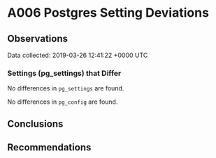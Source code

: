 # A006 Postgres Setting Deviations #

## Observations ##
Data collected: 2019-03-26 12:41:22 +0000 UTC  

### Settings (pg_settings) that Differ ###

No differences in `pg_settings` are found.


No differences in `pg_config` are found.



## Conclusions ##


## Recommendations ##

